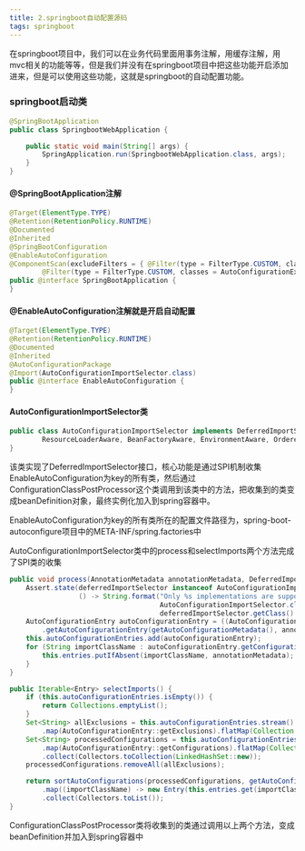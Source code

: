 ```yaml
---
title: 2.springboot自动配置源码
tags: springboot
---
```


在springboot项目中，我们可以在业务代码里面用事务注解，用缓存注解，用mvc相关的功能等等，但是我们并没有在springboot项目中把这些功能开启添加进来，但是可以使用这些功能，这就是springboot的自动配置功能。

### springboot启动类

```java
@SpringBootApplication
public class SpringbootWebApplication {

    public static void main(String[] args) {
        SpringApplication.run(SpringbootWebApplication.class, args);
    }
}
```

#### @SpringBootApplication注解

```java
@Target(ElementType.TYPE)
@Retention(RetentionPolicy.RUNTIME)
@Documented
@Inherited
@SpringBootConfiguration
@EnableAutoConfiguration
@ComponentScan(excludeFilters = { @Filter(type = FilterType.CUSTOM, classes = TypeExcludeFilter.class),
		@Filter(type = FilterType.CUSTOM, classes = AutoConfigurationExcludeFilter.class) })
public @interface SpringBootApplication {
}
```

#### @EnableAutoConfiguration注解就是开启自动配置

```java
@Target(ElementType.TYPE)
@Retention(RetentionPolicy.RUNTIME)
@Documented
@Inherited
@AutoConfigurationPackage
@Import(AutoConfigurationImportSelector.class)
public @interface EnableAutoConfiguration {
}
```

#### AutoConfigurationImportSelector类

```java
public class AutoConfigurationImportSelector implements DeferredImportSelector, BeanClassLoaderAware,
		ResourceLoaderAware, BeanFactoryAware, EnvironmentAware, Ordered {
}
```

该类实现了DeferredImportSelector接口，核心功能是通过SPI机制收集EnableAutoConfiguration为key的所有类，然后通过ConfigurationClassPostProcessor这个类调用到该类中的方法，把收集到的类变成beanDefinition对象，最终实例化加入到spring容器中。

EnableAutoConfiguration为key的所有类所在的配置文件路径为，spring-boot-autoconfigure项目中的META-INF/spring.factories中

AutoConfigurationImportSelector类中的process和selectImports两个方法完成了SPI类的收集

```java
public void process(AnnotationMetadata annotationMetadata, DeferredImportSelector deferredImportSelector) {
    Assert.state(deferredImportSelector instanceof AutoConfigurationImportSelector,
                 () -> String.format("Only %s implementations are supported, got %s",
                                     AutoConfigurationImportSelector.class.getSimpleName(),
                                     deferredImportSelector.getClass().getName()));
    AutoConfigurationEntry autoConfigurationEntry = ((AutoConfigurationImportSelector) deferredImportSelector)
        .getAutoConfigurationEntry(getAutoConfigurationMetadata(), annotationMetadata);
    this.autoConfigurationEntries.add(autoConfigurationEntry);
    for (String importClassName : autoConfigurationEntry.getConfigurations()) {
        this.entries.putIfAbsent(importClassName, annotationMetadata);
    }
}
```

```java
public Iterable<Entry> selectImports() {
    if (this.autoConfigurationEntries.isEmpty()) {
        return Collections.emptyList();
    }
    Set<String> allExclusions = this.autoConfigurationEntries.stream()
        .map(AutoConfigurationEntry::getExclusions).flatMap(Collection::stream).collect(Collectors.toSet());
    Set<String> processedConfigurations = this.autoConfigurationEntries.stream()
        .map(AutoConfigurationEntry::getConfigurations).flatMap(Collection::stream)
        .collect(Collectors.toCollection(LinkedHashSet::new));
    processedConfigurations.removeAll(allExclusions);

    return sortAutoConfigurations(processedConfigurations, getAutoConfigurationMetadata()).stream()
        .map((importClassName) -> new Entry(this.entries.get(importClassName), importClassName))
        .collect(Collectors.toList());
}
```

ConfigurationClassPostProcessor类将收集到的类通过调用以上两个方法，变成beanDefinition并加入到spring容器中